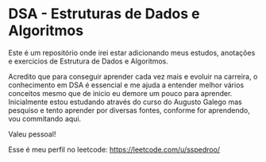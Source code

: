 # DSA - Estruturas de Dados e Algoritmos

Este é um repositório onde irei estar adicionando meus estudos, anotações e exercicios de Estrutura de Dados e Algoritmos. 

Acredito que para conseguir aprender cada vez mais e evoluir na carreira, o conhecimento em DSA é essencial e me ajuda a entender melhor vários conceitos mesmo que de inicio eu demore
um pouco para aprender. Inicialmente estou estudando através do curso do Augusto Galego mas pesquiso e tento aprender por diversas fontes, conforme for aprendendo, vou commitando aqui.

Valeu pessoal!

Esse é meu perfil no leetcode: https://leetcode.com/u/sspedroo/
